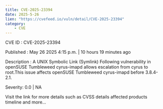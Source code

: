 ```yaml
---
title: CVE-2025-23394
date: 2025-5-26
lien: "https://cvefeed.io/vuln/detail/CVE-2025-23394"
category:
    - CVE
---
```


CVE ID : CVE-2025-23394

Published :  May 26
2025
4:15 p.m. | 10 hours
19 minutes ago

Description : A UNIX Symbolic Link (Symlink) Following vulnerability in openSUSE Tumbleweed cyrus-imapd allows escalation from cyrus to root.This issue affects openSUSE Tumbleweed  cyrus-imapd before 3.8.4-2.1.

Severity: 0.0 | NA

Visit the link for more details
such as CVSS details
affected products
timeline
and more...
